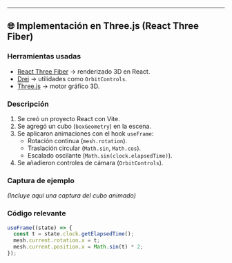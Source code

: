 ---

## 🌐 Implementación en Three.js (React Three Fiber)

### Herramientas usadas
- [React Three Fiber](https://docs.pmnd.rs/react-three-fiber) → renderizado 3D en React.
- [Drei](https://github.com/pmndrs/drei) → utilidades como `OrbitControls`.
- [Three.js](https://threejs.org/) → motor gráfico 3D.

### Descripción
1. Se creó un proyecto React con Vite.
2. Se agregó un cubo (`boxGeometry`) en la escena.
3. Se aplicaron animaciones con el hook `useFrame`:
   - Rotación continua (`mesh.rotation`).
   - Traslación circular (`Math.sin`, `Math.cos`).
   - Escalado oscilante (`Math.sin(clock.elapsedTime)`).
4. Se añadieron controles de cámara (`OrbitControls`).

### Captura de ejemplo
_(Incluye aquí una captura del cubo animado)_  

### Código relevante
```jsx
useFrame((state) => {
  const t = state.clock.getElapsedTime();
  mesh.current.rotation.x = t;
  mesh.current.position.x = Math.sin(t) * 2;
});
